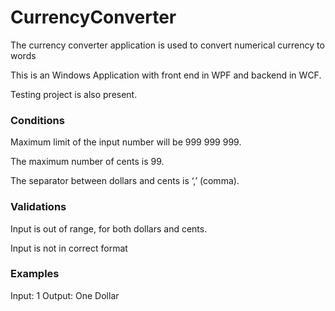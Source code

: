 # CurrencyConverter
The currency converter application is used to convert numerical currency to words

This is an Windows Application with front end in WPF and backend in WCF.

Testing project is also present.

### Conditions
Maximum limit of the input number will be 999 999 999.

The maximum number of cents is 99.

The separator between dollars and cents is ‘,’ (comma).

### Validations

Input is out of range, for both dollars and cents.

Input is not in correct format

### Examples

Input: 1          Output: One Dollar   

